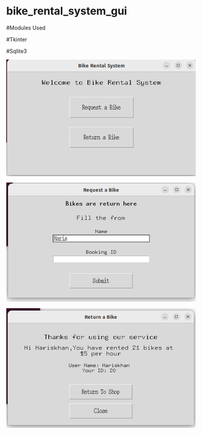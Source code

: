 # bike_rental_system_gui

#Modules Used

#Tkinter

#Sqlite3

![Screenshot](img/welcome.png)

![Screenshot](img/renting.png)

![Screenshot](img/rended.png)
